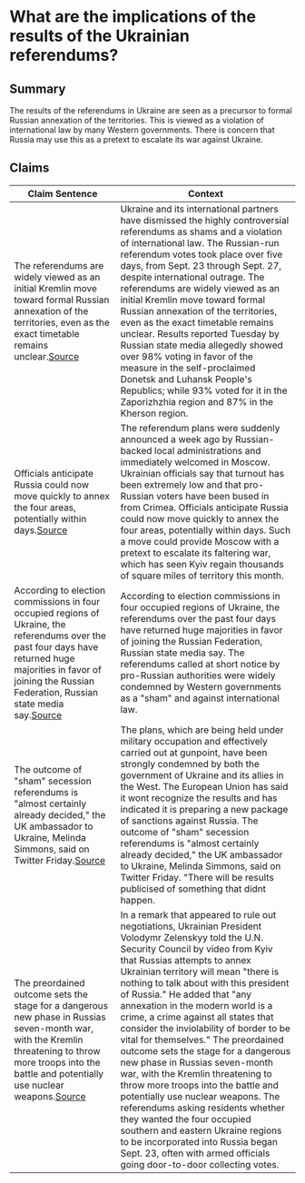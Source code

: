 # What are the implications of the results of the Ukrainian referendums?

## Summary
The results of the referendums in Ukraine are seen as a precursor to formal Russian annexation of the territories. This is viewed as a violation of international law by many Western governments. There is concern that Russia may use this as a pretext to escalate its war against Ukraine.

## Claims
| Claim Sentence | Context |
|---|---|
|The referendums are widely viewed as an initial Kremlin move toward formal Russian annexation of the territories, even as the exact timetable remains unclear.<a href="https://www.npr.org/2022/09/27/1125322026/russia-ukraine-referendums" target="_blank">Source</a>| Ukraine and its international partners have dismissed the highly controversial referendums as shams and a violation of international law. The Russian-run referendum votes took place over five days, from Sept. 23 through Sept. 27, despite international outrage. The referendums are widely viewed as an initial Kremlin move toward formal Russian annexation of the territories, even as the exact timetable remains unclear. Results reported Tuesday by Russian state media allegedly showed over 98% voting in favor of the measure in the self-proclaimed Donetsk and Luhansk People's Republics; while 93% voted for it in the Zaporizhzhia region and 87% in the Kherson region.|
|Officials anticipate Russia could now move quickly to annex the four areas, potentially within days.<a href="https://www.cnn.com/europe/live-news/russia-ukraine-war-news-09-28-22/h_6f4565919c9755ad4f49d534c0342a9f" target="_blank">Source</a>| The referendum plans were suddenly announced a week ago by Russian-backed local administrations and immediately welcomed in Moscow. Ukrainian officials say that turnout has been extremely low and that pro-Russian voters have been bused in from Crimea. Officials anticipate Russia could now move quickly to annex the four areas, potentially within days. Such a move could provide Moscow with a pretext to escalate its faltering war, which has seen Kyiv regain thousands of square miles of territory this month.|
|According to election commissions in four occupied regions of Ukraine, the referendums over the past four days have returned huge majorities in favor of joining the Russian Federation, Russian state media say.<a href="https://www.cnn.com/europe/live-news/russia-ukraine-war-news-09-27-22/h_2bfd5da22ea1ddcb7a04adaf40ffcc19" target="_blank">Source</a>| According to election commissions in four occupied regions of Ukraine, the referendums over the past four days have returned huge majorities in favor of joining the Russian Federation, Russian state media say. The referendums called at short notice by pro-Russian authorities were widely condemned by Western governments as a "sham" and against international law.|
|The outcome of "sham" secession referendums is "almost certainly already decided," the UK ambassador to Ukraine, Melinda Simmons, said on Twitter Friday.<a href="https://www.cnn.com/2022/09/23/europe/occupied-ukraine-referendum-russia-intl-hnk/index.html" target="_blank">Source</a>| The plans, which are being held under military occupation and effectively carried out at gunpoint, have been strongly condemned by both the government of Ukraine and its allies in the West. The European Union has said it wont recognize the results and has indicated it is preparing a new package of sanctions against Russia. The outcome of "sham" secession referendums is "almost certainly already decided," the UK ambassador to Ukraine, Melinda Simmons, said on Twitter Friday. "There will be results publicised of something that didnt happen.|
|The preordained outcome sets the stage for a dangerous new phase in Russias seven-month war, with the Kremlin threatening to throw more troops into the battle and potentially use nuclear weapons.<a href="https://www.pbs.org/newshour/world/pro-moscow-officials-say-one-occupied-area-of-ukraine-has-voted-to-join-russia" target="_blank">Source</a>| In a remark that appeared to rule out negotiations, Ukrainian President Volodymr Zelenskyy told the U.N. Security Council by video from Kyiv that Russias attempts to annex Ukrainian territory will mean "there is nothing to talk about with this president of Russia." He added that "any annexation in the modern world is a crime, a crime against all states that consider the inviolability of border to be vital for themselves." The preordained outcome sets the stage for a dangerous new phase in Russias seven-month war, with the Kremlin threatening to throw more troops into the battle and potentially use nuclear weapons. The referendums asking residents whether they wanted the four occupied southern and eastern Ukraine regions to be incorporated into Russia began Sept. 23, often with armed officials going door-to-door collecting votes.|
